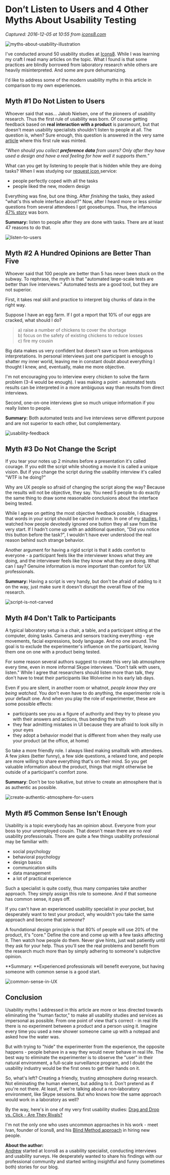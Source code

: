 # Don’t Listen to Users and 4 Other Myths About Usability Testing

_Captured: 2016-12-05 at 10:55 from [icons8.com](https://icons8.com/articles/dont-listen-to-users-and-4-other-myths-about-usability-testing/)_

![myths-about-usability-illustration](https://maxcdn.icons8.com/app/uploads/2016/09/myths-about-usability-illustration-1200x675.jpg)

I've conducted around 50 usability studies at [Icons8](https://icons8.com/). While I was learning my craft I read many articles on the topic. What I found is that some practices are blindly borrowed from laboratory research while others are heavily misinterpreted. And some are pure dehumanizing.

I'd like to address some of the modern usability myths in this article in comparison to my own experiences.

## **Myth #1 Do Not Listen to Users**

Whoever said that was… Jakob Nielsen, one of the pioneers of usability research. Thus the first rule of usability was born. Of course getting feedback based on **real interaction with a product** is paramount, but that doesn't mean usability specialists shouldn't listen to people at all. The question is, when? Sure enough, this question is answered in the very same [article](https://www.nngroup.com/articles/first-rule-of-usability-dont-listen-to-users/) where this first rule was minted.

_"When should you collect _**_preference data_**_ from users? Only after they have used a design and have a real feeling for how well it supports them."_

What can you get by listening to people that is hidden while they are doing tasks? When I was studying our [request icon ](https://icons8.com/request-icon/free/hot)service:

  * people perfectly coped with all the tasks
  * people liked the new, modern design

Everything was fine, but one thing. After _finishing_ the tasks, they asked "what's this whole interface about?" Now, after I heard more or less similar questions from several attendees I got goosebumps. Thus, the infamous [47% story](https://icons8.com/articles/how-we-lost-47-of-our-users-after-a-redesign/) was born.

**Summary:** listen to people after they are done with tasks. There are at least 47 reasons to do that.

![listen-to-users](https://maxcdn.icons8.com/app/uploads/2016/09/2.jpg)

## **Myth #2 A Hundred Opinions are Better Than Five**

Whoever said that 100 people are better than 5 has never been stuck on the subway. To rephrase, the myth is that "automated large-scale tests are better than live interviews." Automated tests are a good tool, but they are not superior.

First, it takes real skill and practice to interpret big chunks of data in the right way.

Suppose I have an egg farm. If I got a report that 10% of our eggs are cracked, what should I do?

> a) raise a number of chickens to cover the shortage  
b) focus on the safety of existing chickens to reduce losses  
c) fire my cousin

Big data makes us very confident but doesn't save us from ambiguous interpretations. In personal interviews just one participant is enough to shatter my inner world, leaving me in constant doubt about everything I thought I knew, and, eventually, make me more objective.

I'm not encouraging you to interview every chicken to solve the farm problem (3-4 would be enough). I was making a point - automated tests results can be interpreted in a more ambiguous way than results from direct interviews.

Second, one-on-one interviews give so much unique information if you really listen to people.

**Summary:** Both automated tests and live interviews serve different purpose and are not superior to each other, but complementary.

![usability-feedback](https://maxcdn.icons8.com/app/uploads/2016/09/1.jpg)

## **Myth #3 Do Not Change the Script**

If you tear your notes up 2 minutes before a presentation it's called courage. If you edit the script while shooting a movie it is called a unique vision. But if you change the script during the usability interview it's called "WTF is he doing?"

Why are UX people so afraid of changing the script along the way? Because the results will not be objective, they say. You need 5 people to do exactly the same thing to draw some reasonable conclusions about the interface being tested.

While I agree on getting the most objective feedback possible, I disagree that words in your script should be carved in stone. In one of my [studies](https://icons8.com/articles/one-button-to-fool-them-all/), I watched how people devotedly ignored one button they all saw from the very start. If I hadn't come up with an additional question, "Did you notice this button before the task?", I wouldn't have ever understood the real reason behind such strange behavior.

Another argument for having a rigid script is that it adds comfort to everyone - a participant feels like the interviewer knows what they are doing, and the interviewer feels like they know what they are doing. What can I say? Genuine information is more important than comfort for UX professionals.

**Summary:** Having a script is very handy, but don't be afraid of adding to it on the way, just make sure it doesn't disrupt the overall flow of the research.

![script-is-not-carved](https://maxcdn.icons8.com/app/uploads/2016/09/3.jpg)

## **Myth #4 Don't Talk to Participants**

A typical laboratory setup is a chair, a table, and a participant sitting at the computer, doing tasks. Cameras and sensors tracking everything - eye movements, facial expressions, body language. And no one around. The goal is to exclude the experimenter's influence on the participant, leaving them one on one with a product being tested.

For some reason several authors suggest to create this very lab atmosphere every time, even in more informal Skype interviews. "Don't talk with users, listen." While I agree that researchers should listen more than talk, they don't have to treat their participants like Wolverine in his early lab days.

Even if you are silent, in another room or whatnot, _people know they are being watched_. You don't even have to do anything, the experimenter role is your default one. And when you play the role of experimenter, these are some possible effects:

  * participants see you as a figure of authority and they try to please you with their answers and actions, thus bending the truth
  * they fear admitting mistakes in UI because they are afraid to look silly in your eyes
  * they adopt a behavior model that is different from when they really use your product (at the office, at home)

So take a more friendly role. I always liked making smalltalk with attendees. A few jokes (better funny), a few side questions, a relaxed tone, and people are more willing to share everything that's on their mind. So you get valuable information about the product, things that might otherwise be outside of a participant's comfort zone.

**Summary**: Don't be too talkative, but strive to create an atmosphere that is as authentic as possible.

![create-authentic-atmosphere-for-users](https://maxcdn.icons8.com/app/uploads/2016/09/4.jpg)

## **Myth #5 Common Sense Isn't Enough**

Usability is a topic everybody has an opinion about. Everyone from your boss to your unemployed cousin. That doesn't mean there are no _real_ usability professionals. There are quite a few things usability professional may be familiar with:

  * social psychology
  * behavioral psychology
  * design basics
  * communication skills
  * data management
  * a lot of practical experience

Such a specialist is quite costly, thus many companies take another approach. They simply assign this role to someone. And if that someone has common sense, it pays off.

If you can't have an experienced usability specialist in your pocket, but desperately want to test your product, why wouldn't you take the same approach and become that _someone_?

A foundational design principle is that 80% of people will use 20% of the product, it's "core." Define the core and come up with a few tasks affecting it. Then watch how people do them. Never give hints, just wait patiently until they ask for your help. Thus you'll see the real problems and benefit from the research much more than by simply adhering to someone's subjective opinion.

**Summary: **Experienced professionals will benefit everyone, but having someone with common sense is a good start.

![common-sense-in-UX](https://maxcdn.icons8.com/app/uploads/2016/09/5.jpg)

## **Conclusion**

Usability myths I addressed in this article are more or less directed towards eliminating the "human factor," to make all usability studies and services as impersonal as possible. From one point of view that's correct - in real life there is no experiment between a product and a person using it. Imagine every time you used a new shower someone came up with a notepad and asked how the water was.

But with trying to "hide" the experimenter from the experience, the opposite happens - people behave in a way they would never behave in real life. The best way to eliminate the experimenter is to observe the "user" in their natural environment, a full-scale surveillance program, and I doubt the usability industry would be the first ones to get their hands on it.

So, what's left? Creating a friendly, trusting atmosphere during research. Not eliminating the human element, but adding to it. Don't pretend as if you're not there. At least, if we're talking about a non-laboratory environment, like Skype sessions. But who knows how the same approach would work in a laboratory as well?

By the way, here's in one of my very first usability studies: [Drag and Drop vs. Click - Are They Rivals?](https://icons8.com/articles/drag-and-drop-vs-click-are-they-rivals-usability-studies-revealed/)

I'm not the only one who uses uncommon approaches in his work - meet Ivan, founder of Icons8, and his [Blind Method approach](https://icons8.com/articles/blind-method-of-hiring-a-software-developer/) in hiring new people.

**About the author:**  
[Andrew](https://twitter.com/ABNovels) started at Icons8 as a usability specialist, conducting interviews and usability surveys. He desperately wanted to share his findings with our professional community and started writing insightful and funny (sometimes both) stories for our blog.
